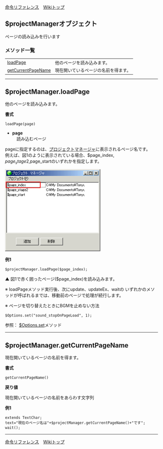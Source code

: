 
[命令リファレンス](./reference)&emsp;[Wikiトップ](./)

<title>命令リファレンス - $projectManager</title>

## $projectManagerオブジェクト

ページの読み込みを行います

### メソッド一覧
|||
|-|-|
|[loadPage](#projectmanagerloadpage)|他のページを読み込みます。|
|[getCurrentPageName](#projectmanagergetcurrentpagename)|現在開いているページの名前を得ます。|

***

## $projectManager.loadPage
他のページを読み込みます。

**書式**
```
loadPage(page)
```

- **page**  
&emsp;読み込むページ

pageに指定するのは、[プロジェクトマネージャ](./wnd-prjmgr)に表示されるページ名です。  
例えば、図1のように表示されている場合、$page_index, $page_stage2,$page_startのいずれかを指定します。

![1men.png](./img/1men.png)

**例1**
```
$projectManager.loadPage($page_index);
```
▲ 図1で赤く囲ったページ($page_index)を読み込みます。

※ loadPageメソッド実行後、次にupdate、updateEx、waitの いずれかのメソッドが呼ばれるまでは、移動前のページで処理が続行します。

※ ページを切り替えたときにBGMを止めない方法

```
$Options.set("sound_stopOnPageLoad", 1);
```

参照： [$Options.set](./options#optionsset)メソッド

***

## $projectManager.getCurrentPageName

現在開いているページの名前を得ます。

**書式**
```
getCurrentPageName() 
```

**戻り値**  

現在開いているページの名前をあらわす文字列

**例1**
```
extends TextChar;
text="現在のページ名は"+$projectManager.getCurrentPageName()+"です";
wait();
```

***

[命令リファレンス](./reference)&emsp;[Wikiトップ](./)

